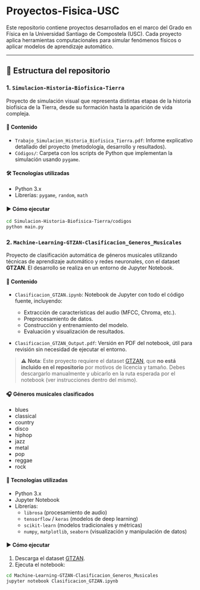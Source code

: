 # Proyectos-Fisica-USC

Este repositorio contiene proyectos desarrollados en el marco del Grado en Física en la Universidad Santiago de Compostela (USC). Cada proyecto aplica herramientas computacionales para simular fenómenos físicos o aplicar modelos de aprendizaje automático.

---

## 📁 Estructura del repositorio

### 1. `Simulacion-Historia-Biofisica-Tierra`

Proyecto de simulación visual que representa distintas etapas de la historia biofísica de la Tierra, desde su formación hasta la aparición de vida compleja.

#### 📂 Contenido

- `Trabajo_Simulacion_Historia_Biofisica_Tierra.pdf`: Informe explicativo detallado del proyecto (metodología, desarrollo y resultados).
- `Códigos/`: Carpeta con los scripts de Python que implementan la simulación usando `pygame`.

#### 🛠 Tecnologías utilizadas

- Python 3.x  
- Librerías: `pygame`, `random`, `math`

#### ▶️ Cómo ejecutar

```bash
cd Simulacion-Historia-Biofisica-Tierra/codigos
python main.py
```


### 2. `Machine-Learning-GTZAN-Clasificacion_Generos_Musicales`

Proyecto de clasificación automática de géneros musicales utilizando técnicas de aprendizaje automático y redes neuronales, con el dataset **GTZAN**. El desarrollo se realiza en un entorno de Jupyter Notebook.

#### 📂 Contenido

- `Clasificacion_GTZAN.ipynb`: Notebook de Jupyter con todo el código fuente, incluyendo:
  - Extracción de características del audio (MFCC, Chroma, etc.).
  - Preprocesamiento de datos.
  - Construcción y entrenamiento del modelo.
  - Evaluación y visualización de resultados.

- `Clasificacion_GTZAN_Output.pdf`: Versión en PDF del notebook, útil para revisión sin necesidad de ejecutar el entorno.

> ⚠️ **Nota**: Este proyecto requiere el dataset [GTZAN](https://www.kaggle.com/datasets/andradaolteanu/gtzan-dataset-music-genre-classification), que **no está incluido en el repositorio** por motivos de licencia y tamaño. Debes descargarlo manualmente y ubicarlo en la ruta esperada por el notebook (ver instrucciones dentro del mismo).

#### 🎧 Géneros musicales clasificados

- blues
- classical
- country
- disco
- hiphop
- jazz
- metal
- pop
- reggae
- rock

#### 🧰 Tecnologías utilizadas

- Python 3.x
- Jupyter Notebook
- Librerías:
  - `librosa` (procesamiento de audio)
  - `tensorflow` / `keras` (modelos de deep learning)
  - `scikit-learn` (modelos tradicionales y métricas)
  - `numpy`, `matplotlib`, `seaborn` (visualización y manipulación de datos)

#### ▶️ Cómo ejecutar

1. Descarga el dataset [GTZAN](https://www.kaggle.com/datasets/andradaolteanu/gtzan-dataset-music-genre-classification).
2. Ejecuta el notebook:

```bash
cd Machine-Learning-GTZAN-Clasificacion_Generos_Musicales
jupyter notebook Clasificacion_GTZAN.ipynb


